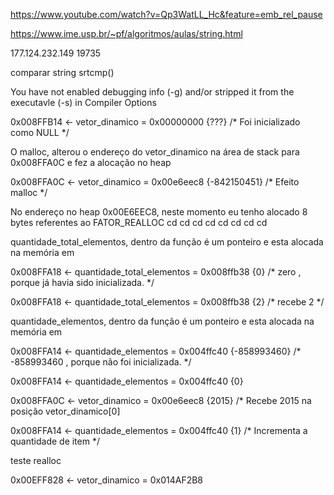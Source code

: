 https://www.youtube.com/watch?v=Qp3WatLL_Hc&feature=emb_rel_pause


https://www.ime.usp.br/~pf/algoritmos/aulas/string.html


177.124.232.149 
19735 

comparar string 
srtcmp()


You have not enabled debugging info (-g) and/or stripped it from the executavle (-s) in Compiler Options


0x008FFB14 <- vetor_dinamico = 0x00000000 {???} /* Foi inicializado como NULL */

O malloc, alterou o endereço do vetor_dinamico na área de stack para 0x008FFA0C e fez a alocação no heap

0x008FFA0C <- vetor_dinamico = 0x00e6eec8 {-842150451} /* Efeito malloc */

No endereço no heap 0x00E6EEC8, neste momento eu tenho alocado 8 bytes referentes ao FATOR_REALLOC cd cd cd cd cd cd cd cd


quantidade_total_elementos, dentro da função é um ponteiro e esta alocada na memória em 

0x008FFA18 <- quantidade_total_elementos = 0x008ffb38 {0} /* zero , porque já havia sido inicializada. */

0x008FFA18 <- quantidade_total_elementos = 0x008ffb38 {2} /* recebe 2 */



quantidade_elementos, dentro da função é um ponteiro e esta alocada na memória em 

0x008FFA14 <- quantidade_elementos = 0x004ffc40 {-858993460} /* -858993460 , porque não foi inicializada. */

0x008FFA14 <- quantidade_elementos = 0x004ffc40 {0}


0x008FFA0C <- vetor_dinamico = 0x00e6eec8 {2015} /* Recebe 2015 na posição vetor_dinamico[0]


0x008FFA14 <- quantidade_elementos = 0x004ffc40 {1} /* Incrementa a quantidade de item  */


teste realloc

0x00EFF828 <- vetor_dinamico = 0x014AF2B8 